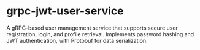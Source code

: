 # grpc-jwt-user-service
A gRPC-based user management service that supports secure user registration, login, and profile retrieval. Implements password hashing and JWT authentication, with Protobuf for data serialization.
